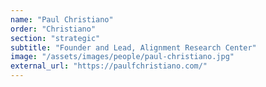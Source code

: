 ```yaml
---
name: "Paul Christiano"
order: "Christiano"
section: "strategic"
subtitle: "Founder and Lead, Alignment Research Center"
image: "/assets/images/people/paul-christiano.jpg"
external_url: "https://paulfchristiano.com/"
---
```

